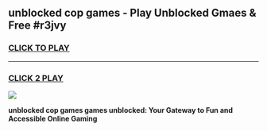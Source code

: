 
## unblocked cop games - Play Unblocked Gmaes & Free #r3jvy
<h3>
<a href="https://news.freeplayer.one?title=unblocked_cop_games&ref=03M">CLICK TO PLAY</a></h3>
<hr>

<h3>
<a href="https://news.freeplayer.one?title=unblocked_cop_games&ref=03M">CLICK 2 PLAY</a>
  
</h3>

<a href="https://news.freeplayer.one?title=unblocked_cop_games&ref=03M"><img src="https://clearcache.store/games.png"></a>


**unblocked cop games games unblocked: Your Gateway to Fun and Accessible Online Gaming**
